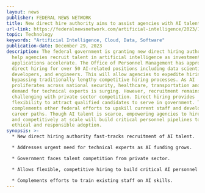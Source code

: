 ```yaml
---
layout: news
publisher: FEDERAL NEWS NETWORK
title: New direct hire authority aims to assist agencies with AI talent surge
url-link: https://federalnewsnetwork.com/artificial-intelligence/2023/12/new-direct-hire-authority-aims-to-assist-agencies-with-ai-talent-surge/
topic: Technology
keywords: "Artificial Intelligence, Cloud, Data, Software"
publication-date: December 29, 2023
description: The federal government is granting new direct hiring authority to
  help agencies recruit talent in artificial intelligence as investments and
  applications accelerate. The Office of Personnel Management has approved
  direct hiring for over 50 AI-related positions including data scientists,
  developers, and engineers. This will allow agencies to expedite hiring,
  bypassing traditionally lengthy competitive hiring processes. As AI
  proliferates across national security, healthcare, transportation and more,
  demand for technical experts is surging. However, recruitment remains
  challenging with private sector competition. Direct hiring provides
  flexibility to attract qualified candidates to serve in government. This
  complements other federal efforts to upskill current staff and develop AI
  career paths. Though AI talent is scarce, empowering agencies to hire rapidly
  and competitively at scale will build critical personnel pipelines to support
  ethical and responsible adoption.
synopsis: >-
  * New direct hiring authority fast-tracks recruitment of AI talent.

  * Addresses urgent need for technical experts as AI funding grows.

  * Government faces talent competition from private sector.

  * Allows flexible, competitive hiring to build critical AI personnel pipelines.

  * Complements efforts to train existing staff on AI skills.
---
```

